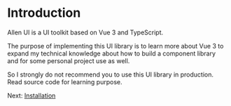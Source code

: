 # Introduction

Allen UI is a UI toolkit based on Vue 3 and TypeScript.

The purpose of implementing this UI library is to learn more about Vue 3
to expand my technical knowledge about how to build a component library
and for some personal project use as well.

So I strongly do not recommend you to use this UI library in production.
Read source code for learning purpose.

Next: [Installation](#/doc/get-started)
